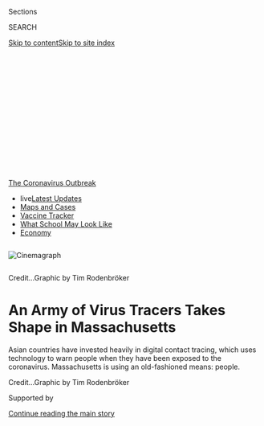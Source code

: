 <div id="app">

<div>

<div>

<div>

<div class="NYTAppHideMasthead css-ikk3s8 e1suatyy0">

<div class="section css-133zg39 e1suatyy2">

<div class="css-eph4ug er09x8g0">

<div class="css-6n7j50">

</div>

<span class="css-1dv1kvn">Sections</span>

<div class="css-10488qs">

<span class="css-1dv1kvn">SEARCH</span>

</div>

[Skip to content](#site-content)[Skip to site
index](#site-index)

</div>

<div class="css-10698na e1huz5gh0">

</div>

</div>

</div>

</div>

<div data-aria-hidden="false">

<div id="site-content" data-role="main">

<div>

<div class="css-1aor85t" style="opacity:0.000000001;z-index:-1;visibility:hidden">

<div class="css-1hqnpie">

<div class="css-epjblv">

<span class="css-17xtcya">[U.S.](/section/us)</span><span class="css-x15j1o">|</span><span class="css-fwqvlz">An
Army of Virus Tracers Takes Shape in
Massachusetts</span>

</div>

<div class="css-k008qs">

<div class="css-1iwv8en">

<span class="css-18z7m18"></span>

<div>

</div>

</div>

<span class="css-1n6z4y">https://nyti.ms/34QGq0p</span>

<div class="css-1705lsu">

<div class="css-4xjgmj">

<div class="css-4skfbu" data-role="toolbar" data-aria-label="Social Media Share buttons, Save button, and Comments Panel with current comment count" data-testid="share-tools">

  - 
  - 
  - 
  - 
    
    <div class="css-6n7j50">
    
    </div>

  - 
  - 

</div>

</div>

</div>

</div>

</div>

</div>

<div id="NYT_TOP_BANNER_REGION" class="css-11qgg8s">

<div>

<div id="styln-prism-menu-1592847958612" class="section interactive-content interactive-size-medium css-1du2ztb">

<div class="css-17ih8de interactive-body">

<div id="scroll-container" class="css-1gj85ro">

[<span class="styln-title-wrap"><span class="css-1pje3qr">The
Coronavirus</span><span class="css-1pje3qr">
Outbreak</span></span>](https://www.nytimes.com/news-event/coronavirus?action=click&pgtype=Article&state=default&region=TOP_BANNER&context=storylines_menu)

  - <span class="css-kqxiym" data-emphasize="true">live</span>[Latest
    Updates](https://www.nytimes.com/2020/08/01/world/coronavirus-covid-19.html?action=click&pgtype=Article&state=default&region=TOP_BANNER&context=storylines_menu)
  - [Maps and
    Cases](https://www.nytimes.com/interactive/2020/us/coronavirus-us-cases.html?action=click&pgtype=Article&state=default&region=TOP_BANNER&context=storylines_menu)
  - [Vaccine
    Tracker](https://www.nytimes.com/interactive/2020/science/coronavirus-vaccine-tracker.html?action=click&pgtype=Article&state=default&region=TOP_BANNER&context=storylines_menu)
  - [What School May Look
    Like](https://www.nytimes.com/interactive/2020/07/29/us/schools-reopening-coronavirus.html?action=click&pgtype=Article&state=default&region=TOP_BANNER&context=storylines_menu)
  - [Economy](https://www.nytimes.com/live/2020/07/31/business/stock-market-today-coronavirus?action=click&pgtype=Article&state=default&region=TOP_BANNER&context=storylines_menu)

</div>

</div>

</div>

</div>

</div>

<div id="fullBleedHeaderContent">

<div class="css-9fsmc8">

<div class="sizeFull css-1vxzd3j">

<div class="css-m5hpv3" style="width:100%;overflow:hidden">

<div class="css-122y91a">

![Cinemagraph](https://static01.nyt.com/images/2020/04/11/autossell/Comp-1-0000500/Comp-1-0000500--videoSixteenByNineJumbo1600.jpg)

</div>

</div>

<span class="css-cnj6d5 e1z0qqy90" itemprop="copyrightHolder"><span class="css-1ly73wi e1tej78p0">Credit...</span><span>Graphic
by Tim Rodenbröker</span></span>

</div>

</div>

<div class="css-1aqq9tq">

<div class="css-1vkm6nb ehdk2mb0">

# An Army of Virus Tracers Takes Shape in Massachusetts

</div>

Asian countries have invested heavily in digital contact tracing, which
uses technology to warn people when they have been exposed to the
coronavirus. Massachusetts is using an old-fashioned means:
people.

</div>

<div class="css-nwzfg5 e1gnum310">

<span class="css-1f9pvn2 us"></span><span class="css-cnj6d5 e1z0qqy90" itemprop="copyrightHolder"><span class="css-1ly73wi e1tej78p0">Credit...</span><span><span>Graphic
by Tim Rodenbröker</span></span></span>

</div>

<div id="sponsor-wrapper" class="css-1hyfx7x">

<div id="sponsor-slug" class="css-19vbshk">

Supported by

</div>

[Continue reading the main
story](#after-sponsor)

<div id="sponsor" class="ad sponsor-wrapper" style="text-align:center;height:100%;display:block">

</div>

<div id="after-sponsor">

</div>

</div>

<div class="css-1wx1auc e1gnum311">

<div class="css-18e8msd">

<div class="css-vp77d3 epjyd6m0">

<div class="css-hus3qt ey68jwv0" data-aria-hidden="true">

[![Ellen
Barry](https://static01.nyt.com/images/2018/10/08/multimedia/author-ellen-barry/author-ellen-barry-thumbLarge.png
"Ellen Barry")](https://www.nytimes.com/by/ellen-barry)

</div>

<div class="css-1baulvz">

By [<span class="css-1baulvz last-byline" itemprop="name">Ellen
Barry</span>](https://www.nytimes.com/by/ellen-barry)

</div>

</div>

  - 
    
    <div class="css-ld3wwf e16638kd2">
    
    Published April 16, 2020Updated June 3,
    2020
    
    </div>

  - 
    
    <div class="css-4xjgmj">
    
    <div class="css-pvvomx" data-role="toolbar" data-aria-label="Social Media Share buttons, Save button, and Comments Panel with current comment count" data-testid="share-tools">
    
      - 
      - 
      - 
      - 
        
        <div class="css-6n7j50">
        
        </div>
    
      - 
      - 
    
    </div>
    
    </div>

</div>

</div>

</div>

<div class="section meteredContent css-1r7ky0e" name="articleBody" itemprop="articleBody">

<div class="css-1fanzo5 StoryBodyCompanionColumn">

<div class="css-53u6y8">

BOSTON — Alexandra Cross, a newly minted state public health worker,
dialed a stranger’s telephone number on Monday, her heart racing.

It was Ms. Cross’s first day as part of Massachusetts’s fleet of
[contact
tracers](https://www.nytimes.com/2020/06/03/health/coronavirus-contact-tracing-apps.html),
responsible for tracking down people who have been exposed to the
coronavirus, as soon as possible, and warning them. On her screen was
the name of a woman from Lowell.

</div>

</div>

<div>

</div>

<div class="css-1fanzo5 StoryBodyCompanionColumn">

<div class="css-53u6y8">

“One person who has recently been diagnosed has been in contact with
you,” the script told her to say. “Do you have a few minutes to discuss
what that exposure might mean for you?” Forty-five minutes later, Ms.
Cross hung up the phone. They had giggled and commiserated. Her file was
crammed with information.

</div>

</div>

<div class="css-1fanzo5 StoryBodyCompanionColumn">

<div class="css-53u6y8">

She was taking her first steps up a Mount Everest of cases.

Massachusetts is the first state to invest in an ambitious
[contact-tracing](https://www.nytimes.com/2020/06/21/nyregion/nyc-contact-tracing.html)
program, budgeting $44 million to hire 1,000 people like Ms. Cross. The
program represents a bet on the part of Gov. Charlie Baker that the
state will be able to identify pockets of infection as they emerge, and
prevent infected people from spreading the virus further.

</div>

</div>

<div>

</div>

<div class="css-1fanzo5 StoryBodyCompanionColumn">

<div class="css-53u6y8">

This could help Massachusetts in the coming weeks and months, as it
seeks to relax strict social-distancing measures and reopen its economy.

Contact tracing has helped Asian countries like South Korea and
Singapore contain the spread of the virus, but their systems rely on
[digital
surveillance,](https://science.sciencemag.org/content/early/2020/04/09/science.abb6936)
using patients’ digital footprints to alert potential contacts, an
intrusion that many Americans would not accept.

Massachusetts is building its response around an old-school,
labor-intensive method: people. Lots of them.

</div>

</div>

<div class="css-1fanzo5 StoryBodyCompanionColumn">

<div class="css-53u6y8">

“It’s not cheap,” Governor Baker, a Republican, said. “But the way I
look at it, the single biggest challenge we’re going to have is giving
people confidence and comfort that we know where the virus is.”

The state is [currently experiencing a surge of
cases](https://www.nbcboston.com/news/local/mass-gov-baker-to-provide-update-on-coronavirus-response-2/2107985/)
that is expected to last for the next week, after which it may start to
consider easing social-distancing rules. Robust contact tracing,
combined with ramped-up testing, could smooth that process, the governor
said.

“It’s hard to see how we create a sense of safety if we don’t have a
program like this in place,” he said.

</div>

</div>

<div>

</div>

<div class="css-1fanzo5 StoryBodyCompanionColumn">

<div class="css-53u6y8">

The idea of [training a corps of contact
tracers](https://www.theguardian.com/world/2020/apr/04/recruit-volunteer-army-to-trace-coronavirus-contacts-now-urge-top-scientists)
is emerging in many places at the same time, as leaders think ahead to
the point when social-distancing constraints will be
lifted.

<div id="NYT_MAIN_CONTENT_1_REGION" class="css-9tf9ac">

<div>

<div id="styln-covid-updates-world" class="section interactive-content interactive-size-medium css-1ftcdic">

<div class="css-17ih8de interactive-body">

<div id="styln-briefing-block" data-asset-id="QXJ0aWNsZTpueXQ6Ly9hcnRpY2xlLzhiMjRmNTQ0LWVhMmUtNTlmNC1hMDZiLTM0YWI3YTlmN2E4YQ==">

<div class="briefing-block-header-section">

# [Latest Updates: Global Coronavirus Outbreak](https://www.nytimes.com/2020/08/01/world/coronavirus-covid-19.html?action=click&pgtype=Article&state=default&region=MAIN_CONTENT_1&context=storylines_live_updates)

<div class="briefing-block-ts">

Updated 2020-08-02T10:04:29.623Z

</div>

</div>

  - [The U.S. reels as July cases more than double the total of any
    other
    month.](https://www.nytimes.com/2020/08/01/world/coronavirus-covid-19.html?action=click&pgtype=Article&state=default&region=MAIN_CONTENT_1&context=storylines_live_updates#link-34047410)
  - [Top U.S. officials work to break an impasse over the federal
    jobless
    benefit.](https://www.nytimes.com/2020/08/01/world/coronavirus-covid-19.html?action=click&pgtype=Article&state=default&region=MAIN_CONTENT_1&context=storylines_live_updates#link-780ec966)
  - [Its outbreak untamed, Melbourne goes into even greater
    lockdown.](https://www.nytimes.com/2020/08/01/world/coronavirus-covid-19.html?action=click&pgtype=Article&state=default&region=MAIN_CONTENT_1&context=storylines_live_updates#link-2bc8948)

<div class="briefing-block-footer">

<div class="briefing-block-footer-meta">

[See more
updates](https://www.nytimes.com/2020/08/01/world/coronavirus-covid-19.html?action=click&pgtype=Article&state=default&region=MAIN_CONTENT_1&context=storylines_live_updates)

</div>

<div class="briefing-block-briefinglinks">

<span>More live coverage:</span>
[Markets](https://www.nytimes.com/live/2020/07/31/business/stock-market-today-coronavirus?action=click&pgtype=Article&state=default&region=MAIN_CONTENT_1&context=storylines_live_updates)

</div>

</div>

</div>

</div>

</div>

</div>

</div>

President Trump was expected to announce that the Centers for Disease
Control and Prevention would hire hundreds of people to perform contact
tracing as part of his push to allow the country to go back to work and
school, a top government official said this week. San Francisco is
[assembling and training 150
volunteers](https://abc7news.com/san-francisco-contact-tracing-coronavirus-tracnig-bay-area-lockdown-shelter-in-place/6090943/)
to augment the contact-tracing efforts of its own public health
department. Ireland is [deploying 1,000 furloughed government
workers](https://www.irishtimes.com/news/health/large-number-of-public-service-staff-to-be-redeployed-to-contact-tracing-1.4212937)
to do contact tracing.

This means restoring capacity that has been pared away for decades by
cuts to public health budgets, said Allyson Pollock, the director of the
Institute of Health and Society at Newcastle University in the northeast
of England.

</div>

</div>

<div class="css-1fanzo5 StoryBodyCompanionColumn">

<div class="css-53u6y8">

“All our fancy scientists think it’s boring, because it’s people, you
need people on the ground,” she said. “It’s the hard bread and butter of
communicable disease control, and we’ve decimated our services.”

</div>

</div>

<div>

</div>

<div class="css-1fanzo5 StoryBodyCompanionColumn">

<div class="css-53u6y8">

The Massachusetts program is staged by the nonprofit [Partners in
Health](https://www.pih.org/), whose doctors have led responses to
infectious disease — Ebola, Zika, drug-resistant tuberculosis, cholera
and typhoid fever, among others — in the world’s poorest countries.

It is built around one-on-one telephone interviews of newly diagnosed
patients and their contacts, so that subjects must answer the phone when
it rings. Paul Farmer, a physician-anthropologist and one of the group’s
founders, said there was no substitute for the bond of trust formed by a
human contact tracer.

“Somebody needs to say to people who are worried and not feeling well,
‘We got you,’” he said. “‘If this is Covid-19, we got you. And we’ll
look out for your contacts, your spouse and your children.’ And I think
that’s another thing you can do remotely or virtually, is reassure
people that there is no reason to believe everything is lost.”

</div>

</div>

<div class="css-79elbk" data-testid="photoviewer-wrapper">

<div class="css-z3e15g" data-testid="photoviewer-wrapper-hidden">

</div>

<div class="css-1a48zt4 ehw59r15" data-testid="photoviewer-children">

![<span class="css-16f3y1r e13ogyst0" data-aria-hidden="true">Dr. Paul
Farmer, in Cange, Haiti, writing a prescription for a mother whose child
was suffering from
starvation.</span><span class="css-cnj6d5 e1z0qqy90" itemprop="copyrightHolder"><span class="css-1ly73wi e1tej78p0">Credit...</span><span>Ángel
Franco/The New York
Times</span></span>](https://static01.nyt.com/images/2020/04/15/us/15virus-contacttracing-haiti2/merlin_10961234_7c8a6fec-31d8-4195-8fab-233996edbcf7-articleLarge.jpg?quality=75&auto=webp&disable=upscale)

</div>

</div>

<div class="css-1fanzo5 StoryBodyCompanionColumn">

<div class="css-53u6y8">

Dr. Farmer, 60, whose [work on
tuberculosis](https://www.nytimes.com/2017/10/05/movies/bending-the-arc-review-paul-farmer-partners-in-health.html)
gave him [a kind of rock-star
status](https://www.nytimes.com/2003/09/14/books/a-season-in-hell.html)
in the public health world, tried to calm the nerves of around 80 new
recruits last week, describing his own experience investigating a
tuberculosis outbreak as a medical student.

</div>

</div>

<div class="css-1fanzo5 StoryBodyCompanionColumn">

<div class="css-53u6y8">

His eyeglass frames had broken, something he cheerfully blamed on the
pandemic, and he had to balance them on the bridge of his nose as he
spoke.

“Once you get in someone’s space — this is going to be different, to the
extent that it is virtual — but sitting with folks in their homes, the
subtext of these tracings was, ‘Hey, we want to help you and your
family,’” he said.

The downside of human contact tracing is that it is expensive, can
overlook contacts a subject may not recall, and, some argue, is too slow
for a fast-moving virus.

“Using automation to do it, cellphones and triangulations of data, that
is the easiest and fastest way, and probably the most effective way to
do this,” said Ranu S. Dhillon, a physician at Brigham and Women’s
Hospital in Boston, who advised the government of Guinea on the Ebola
outbreak.

“If you’re taking one or two days to manually figure out where someone
went, you’re adding more time where people can transmit it to others,”
he said.

But human outreach is a standard public health practice, first used in
many countries to [seek out sexual partners of men and
women](https://academic.oup.com/shm/article-abstract/9/2/195/1643760?redirectedFrom=fulltext)
known to be carriers of sexually transmitted diseases.

It was gritty, solitary work. [A contact tracer who worked in New
Zealand in the 1970s](https://www.ncbi.nlm.nih.gov/pubmed/18400831)
described spending her evenings in bars and boardinghouses, tracking
down subjects based on sketchy descriptions, like, “she goes to the
hotel at Friday nights and she drinks Southern Comforts,” and “Kathleen
— with a generous superstructure.”

</div>

</div>

<div class="css-1fanzo5 StoryBodyCompanionColumn">

<div class="css-53u6y8">

The work required such abnormal hours and such secrecy, the contract
tracer told the historian Antje Kampf that it was difficult to have a
social life or marriage. “I sometimes wonder if I was chosen for the job
because I was a loner, or if it was the other way around,” she said.

In recent years, jolted by SARS and then by MERS, Asian countries have
poured resources into contact tracing, combining sophisticated digital
tools with large networks of public health outreach workers.

</div>

</div>

<div>

</div>

<div class="css-1fanzo5 StoryBodyCompanionColumn">

<div class="css-53u6y8">

Jim Yong Kim, a co-founder of Partners in Health, who recently stepped
down as president of the World Bank, said he was struck by the contrast
between American and South Korean leaders, who, because of robust
contact tracing, [felt able to go on the offensive against the
virus.](https://www.nytimes.com/2020/03/23/world/asia/coronavirus-south-korea-flatten-curve.html?searchResultPosition=1)

<div id="NYT_MAIN_CONTENT_3_REGION" class="css-9tf9ac">

<div>

<div id="styln-prism-freeform-1594220623585" class="section interactive-content interactive-size-medium css-1ftcdic">

<div class="css-17ih8de interactive-body">

<div id="prism-freeform-block-62021" class="css-19mumt8" data-role="complementary" data-storyline="The Coronavirus Outbreak" data-truncated="true" tabindex="0">

<div class="css-a8d9oz">

<div class="css-eb027h">

[](https://www.nytimes.com/news-event/coronavirus?action=click&pgtype=Article&state=default&region=MAIN_CONTENT_3&context=storylines_faq)

### The Coronavirus Outbreak ›

#### Frequently Asked Questions

Updated July 27, 2020

  - #### Should I refinance my mortgage?
    
      - [It could be a good
        idea,](https://www.nytimes.com/article/coronavirus-money-unemployment.html?action=click&pgtype=Article&state=default&region=MAIN_CONTENT_3&context=storylines_faq)
        because mortgage rates have [never been
        lower.](https://www.nytimes.com/2020/07/16/business/mortgage-rates-below-3-percent.html?action=click&pgtype=Article&state=default&region=MAIN_CONTENT_3&context=storylines_faq)
        Refinancing requests have pushed mortgage applications to some
        of the highest levels since 2008, so be prepared to get in line.
        But defaults are also up, so if you’re thinking about buying a
        home, be aware that some lenders have tightened their standards.

  - #### What is school going to look like in September?
    
      - It is unlikely that many schools will return to a normal
        schedule this fall, requiring the grind of [online
        learning](https://www.nytimes.com/2020/06/05/us/coronavirus-education-lost-learning.html?action=click&pgtype=Article&state=default&region=MAIN_CONTENT_3&context=storylines_faq),
        [makeshift child
        care](https://www.nytimes.com/2020/05/29/us/coronavirus-child-care-centers.html?action=click&pgtype=Article&state=default&region=MAIN_CONTENT_3&context=storylines_faq)
        and [stunted
        workdays](https://www.nytimes.com/2020/06/03/business/economy/coronavirus-working-women.html?action=click&pgtype=Article&state=default&region=MAIN_CONTENT_3&context=storylines_faq)
        to continue. California’s two largest public school districts —
        Los Angeles and San Diego — said on July 13, that [instruction
        will be remote-only in the
        fall](https://www.nytimes.com/2020/07/13/us/lausd-san-diego-school-reopening.html?action=click&pgtype=Article&state=default&region=MAIN_CONTENT_3&context=storylines_faq),
        citing concerns that surging coronavirus infections in their
        areas pose too dire a risk for students and teachers. Together,
        the two districts enroll some 825,000 students. They are the
        largest in the country so far to abandon plans for even a
        partial physical return to classrooms when they reopen in
        August. For other districts, the solution won’t be an
        all-or-nothing approach. [Many
        systems](https://bioethics.jhu.edu/research-and-outreach/projects/eschool-initiative/school-policy-tracker/),
        including the nation’s largest, New York City, are devising
        [hybrid
        plans](https://www.nytimes.com/2020/06/26/us/coronavirus-schools-reopen-fall.html?action=click&pgtype=Article&state=default&region=MAIN_CONTENT_3&context=storylines_faq)
        that involve spending some days in classrooms and other days
        online. There’s no national policy on this yet, so check with
        your municipal school system regularly to see what is happening
        in your community.

  - #### Is the coronavirus airborne?
    
      - The coronavirus [can stay aloft for hours in tiny droplets in
        stagnant
        air](https://www.nytimes.com/2020/07/04/health/239-experts-with-one-big-claim-the-coronavirus-is-airborne.html?action=click&pgtype=Article&state=default&region=MAIN_CONTENT_3&context=storylines_faq),
        infecting people as they inhale, mounting scientific evidence
        suggests. This risk is highest in crowded indoor spaces with
        poor ventilation, and may help explain super-spreading events
        reported in meatpacking plants, churches and restaurants. [It’s
        unclear how often the virus is
        spread](https://www.nytimes.com/2020/07/06/health/coronavirus-airborne-aerosols.html?action=click&pgtype=Article&state=default&region=MAIN_CONTENT_3&context=storylines_faq)
        via these tiny droplets, or aerosols, compared with larger
        droplets that are expelled when a sick person coughs or sneezes,
        or transmitted through contact with contaminated surfaces, said
        Linsey Marr, an aerosol expert at Virginia Tech. Aerosols are
        released even when a person without symptoms exhales, talks or
        sings, according to Dr. Marr and more than 200 other experts,
        who [have outlined the evidence in an open letter to the World
        Health
        Organization](https://academic.oup.com/cid/article/doi/10.1093/cid/ciaa939/5867798).

  - #### What are the symptoms of coronavirus?
    
      - Common symptoms [include fever, a dry cough, fatigue and
        difficulty breathing or shortness of
        breath.](https://www.nytimes.com/article/symptoms-coronavirus.html?action=click&pgtype=Article&state=default&region=MAIN_CONTENT_3&context=storylines_faq)
        Some of these symptoms overlap with those of the flu, making
        detection difficult, but runny noses and stuffy sinuses are less
        common. [The C.D.C. has
        also](https://www.nytimes.com/2020/04/27/health/coronavirus-symptoms-cdc.html?action=click&pgtype=Article&state=default&region=MAIN_CONTENT_3&context=storylines_faq)
        added chills, muscle pain, sore throat, headache and a new loss
        of the sense of taste or smell as symptoms to look out for. Most
        people fall ill five to seven days after exposure, but symptoms
        may appear in as few as two days or as many as 14 days.

  - #### Does asymptomatic transmission of Covid-19 happen?
    
      - So far, the evidence seems to show it does. A widely cited
        [paper](https://www.nature.com/articles/s41591-020-0869-5)
        published in April suggests that people are most infectious
        about two days before the onset of coronavirus symptoms and
        estimated that 44 percent of new infections were a result of
        transmission from people who were not yet showing symptoms.
        Recently, a top expert at the World Health Organization stated
        that transmission of the coronavirus by people who did not have
        symptoms was “very rare,” [but she later walked back that
        statement.](https://www.nytimes.com/2020/06/09/world/coronavirus-updates.html?action=click&pgtype=Article&state=default&region=MAIN_CONTENT_3&context=storylines_faq#link-1f302e21)

<div id="styln-survey-component-62021" class="styln-survey-component" data-surveyname="faq" data-surveystoryline="coronavirus">

</div>

</div>

<div class="css-6mllg9">

</div>

<div class="css-pmm6ed">

<span class="css-5gimkt"></span>

</div>

</div>

</div>

</div>

</div>

</div>

</div>

“We’re sitting back, hunkering down, waiting to see what the virus is
going to do to us,” he said. The language of South Korean colleagues, he
said, “was completely different from the language I was hearing in the
U.S. They were talking about the virus as if it were a person. Telling
me how tricky it was. It was the experience of chasing it down.”

In a late-night phone call at the end of March, Dr. Kim pitched his idea
to Governor Baker, [pointing to data from Wuhan,
China](https://www.medrxiv.org/content/10.1101/2020.03.03.20030593v1),
that showed that social distancing alone could not bring the virus’s
spread rate low enough to lift the current restrictions.

“When people say you can’t do that, it’s too labor-intensive, it makes
no sense to me,” he said. “Ask all the people sheltering in place, the
70 percent of people who have lost income — I would ask those people,
how much is it worth to us to really get on top of it? $100 billion?
$500 billion?”

</div>

</div>

<div class="css-1fanzo5 StoryBodyCompanionColumn">

<div class="css-53u6y8">

Governor Baker, who listened to the pitch in his car that night, said he
appreciated that Dr. Kim could point to concrete experiences of battling
outbreaks in African countries and in Haiti.

“I have people reaching out to me all day with theoretical things that
we could do, God love ’em,” he said. He said he had also heard from
“everyone who had a phone-pinging program,” and that digital tracing
may be integrated into the state’s program later, but that human
outreach was critical to reaching people without an easy way to isolate
themselves.

“You’ve got to be able to connect to people in some way that’s
meaningful that’s beyond a ping on the phone,” he said.

Already, Massachusetts’ local departments of health had been carrying
out contact tracing, assisted by 1,700 volunteers from the state’s
academic public health community.

The 1,000 new jobs, announced at a news conference on April 3, set off a
deluge of applications, now numbering around 15,000. Ms. Cross, 27, who
is training to be a nutritionist, said she was so emotional about taking
part that she wept during her recorded
interview.

</div>

</div>

<div class="css-79elbk" data-testid="photoviewer-wrapper">

<div class="css-z3e15g" data-testid="photoviewer-wrapper-hidden">

</div>

<div class="css-1a48zt4 ehw59r15" data-testid="photoviewer-children">

<div class="css-1xdhyk6 erfvjey0">

<span class="css-1ly73wi e1tej78p0">Image</span>

<div class="css-zjzyr8">

<div data-testid="lazyimage-container" style="height:271.9555555555556px">

</div>

</div>

</div>

<span class="css-16f3y1r e13ogyst0" data-aria-hidden="true">Dr. Farmer
leading a training session, by video, for new contact tracers on April
9.</span>

</div>

</div>

<div class="css-1fanzo5 StoryBodyCompanionColumn">

<div class="css-53u6y8">

“I feel like I have all this energy that I want to funnel into
prevention,” she said.

Harvey Schwartz, 72, a retired civil rights lawyer from Ipswich, said he
sent in his application within 15 minutes of Governor Baker’s
announcement, offering to work without pay.

</div>

</div>

<div class="css-1fanzo5 StoryBodyCompanionColumn">

<div class="css-53u6y8">

“I’ve been spending two and a half hours every morning reading the news,
and getting more and more depressed,” he said. “This is the antidote to
that.”

“Cohort One” of the state’s program — a group of around 80 hires, among
them graduate students, Peace Corps volunteers, medical assistants and
retired nurses — logged on for the first time last Thursday, to learn
the nuts and bolts of the system.

Each time a citizen tests positive, the results will be immediately
shared with a case investigator through a secure database. Within two
hours, the case investigator will aim to reach the patient by phone and
compile a list of every person he or she had been in close contact with
in the 48 hours before the onset of symptoms.

The names of the contacts — the expectation is 10 people per new case —
will then be passed to contact tracers, who will attempt to reach each
one by telephone within 48 hours, calling back three times in succession
to signal the call’s importance. For now, tracers are not leaving
messages or callback numbers.

The contact tracers, speaking from their prepared script, will inform
the contact of approximately when they were exposed, and then take an
inventory of symptoms, talk the contact through quarantine requirements,
and help arrange assistance with food or housing if the contact cannot
easily quarantine.

The new contact tracers began placing their first calls over the
weekend.

“It was a real microscopic look into the lives of people who have this
disease,” said Mr. Schwartz, the former civil rights lawyer, who reached
around 10 people in his first eight-hour shift. To his relief, they all
seemed eager to speak to him.

“Some people were lonely,” he said. “Some people were glad the state was
involved. A few people named the governor by name.”

</div>

</div>

<div class="css-1fanzo5 StoryBodyCompanionColumn">

<div class="css-53u6y8">

David Novak, 53, a social worker, found that his conversations were
stretching to 30 or 40 minutes apiece, as the people he contacted told
him about their difficulties maintaining distance from their family
members.

One woman told him how strange it is, after a long marriage, to sleep
away from her husband.

“This is where the human element of public health comes in,” Mr. Novak
said. “You can use technology to make the humans more efficient, but if
you take the humans out of it, how do you ask questions?”

“You’re going to have to talk to them,” he said.

</div>

</div>

<div>

</div>

</div>

<div>

</div>

<div>

</div>

<div>

</div>

<div>

<div id="bottom-wrapper" class="css-1ede5it">

<div id="bottom-slug" class="css-l9onyx">

Advertisement

</div>

[Continue reading the main
story](#after-bottom)

<div id="bottom" class="ad bottom-wrapper" style="text-align:center;height:100%;display:block;min-height:90px">

</div>

<div id="after-bottom">

</div>

</div>

</div>

</div>

</div>

## Site Index

<div>

</div>

## Site Information Navigation

  - [© <span>2020</span> <span>The New York Times
    Company</span>](https://help.nytimes.com/hc/en-us/articles/115014792127-Copyright-notice)

<!-- end list -->

  - [NYTCo](https://www.nytco.com/)
  - [Contact
    Us](https://help.nytimes.com/hc/en-us/articles/115015385887-Contact-Us)
  - [Work with us](https://www.nytco.com/careers/)
  - [Advertise](https://nytmediakit.com/)
  - [T Brand Studio](http://www.tbrandstudio.com/)
  - [Your Ad
    Choices](https://www.nytimes.com/privacy/cookie-policy#how-do-i-manage-trackers)
  - [Privacy](https://www.nytimes.com/privacy)
  - [Terms of
    Service](https://help.nytimes.com/hc/en-us/articles/115014893428-Terms-of-service)
  - [Terms of
    Sale](https://help.nytimes.com/hc/en-us/articles/115014893968-Terms-of-sale)
  - [Site
    Map](https://spiderbites.nytimes.com)
  - [Help](https://help.nytimes.com/hc/en-us)
  - [Subscriptions](https://www.nytimes.com/subscription?campaignId=37WXW)

</div>

</div>

</div>

</div>
